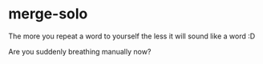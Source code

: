 # merge-solo
The more you repeat a word to yourself the less it will sound like a word :D

Are you suddenly breathing manually now? 
